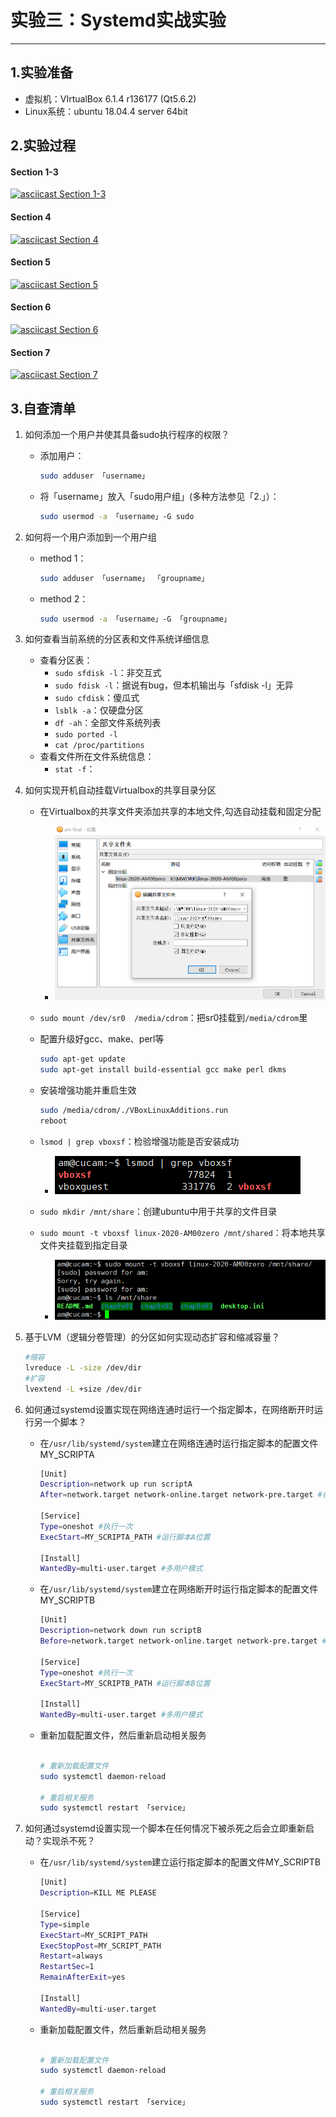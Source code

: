 # 实验三：Systemd实战实验

---

## 1.实验准备

- 虚拟机：VIrtualBox 6.1.4 r136177 (Qt5.6.2)
- Linux系统：ubuntu 18.04.4 server 64bit
  
## 2.实验过程

#### Section 1-3 
  [![asciicast Section 1-3][Section1-3svg]][Section1-3]
#### Section 4
  [![asciicast Section 4][Section4svg]][Section4]
#### Section 5
  [![asciicast Section 5][Section5svg]][Section5]
#### Section 6
  [![asciicast Section 6][Section6svg]][Section6]
#### Section 7
  [![asciicast Section 7][Section7svg]][Section7]

## 3.自查清单

1. 如何添加一个用户并使其具备sudo执行程序的权限？
	- 添加用户：
	    ```bash
        sudo adduser 「username」
        ```
	- 将「username」放入「sudo用户组」(多种方法参见「2.」）：
        ```bash
        sudo usermod -a 「username」-G sudo
        ```

2. 如何将一个用户添加到一个用户组
   	- method 1：
        ```bash
        sudo adduser 「username」 「groupname」
        ```
    - method 2：
        ```bash
        sudo usermod -a 「username」-G 「groupname」
        ```
3. 如何查看当前系统的分区表和文件系统详细信息
	- 查看分区表：
    	- `sudo sfdisk -l`：非交互式
    	- `sudo fdisk -l`：据说有bug，但本机输出与「sfdisk -l」无异
    	- `sudo cfdisk`：傻瓜式
    	- `lsblk -a`：仅硬盘分区
        - `df -ah`：全部文件系统列表
    	- `sudo ported -l`
    	- `cat /proc/partitions`
	- 查看文件所在文件系统信息：
    	- `stat -f`：
4. 如何实现开机自动挂载Virtualbox的共享目录分区
	- 在Virtualbox的共享文件夹添加共享的本地文件,勾选自动挂载和固定分配
     	- ![](img/勾选自动挂载.png)
		
	- `sudo mount /dev/sr0  /media/cdrom`：把sr0挂载到`/media/cdrom`里
  
	- 配置升级好gcc、make、perl等
		
		```bash
		sudo apt-get update
		sudo apt-get install build-essential gcc make perl dkms
		```

	- 安装增强功能并重启生效
  		
		```bash
		sudo /media/cdrom/./VBoxLinuxAdditions.run
		reboot
		```

    - `lsmod | grep vboxsf`：检验增强功能是否安装成功
		- ![](img/查看增强功能.png)

	- `sudo mkdir /mnt/share`：创建ubuntu中用于共享的文件目录
  
	- `sudo mount -t vboxsf linux-2020-AM00zero /mnt/shared`：将本地共享文件夹挂载到指定目录
		- ![](img/共享完毕.png)

5. 基于LVM（逻辑分卷管理）的分区如何实现动态扩容和缩减容量？

	```bash
	#缩容
	lvreduce -L -size /dev/dir
	#扩容
	lvextend -L +size /dev/dir
	```
	
6. 如何通过systemd设置实现在网络连通时运行一个指定脚本，在网络断开时运行另一个脚本？
	- 在`/usr/lib/systemd/system`建立在网络连通时运行指定脚本的配置文件MY_SCRIPTA
	
		```bash
		[Unit]
		Description=network up run scriptA
		After=network.target network-online.target network-pre.target #在网络服务连通后运行脚本（即网络连通时）

		[Service]
		Type=oneshot #执行一次
		ExecStart=MY_SCRIPTA_PATH #运行脚本A位置
		
		[Install]
		WantedBy=multi-user.target #多用户模式

		```
	- 在`/usr/lib/systemd/system`建立在网络断开时运行指定脚本的配置文件MY_SCRIPTB
	
		```bash
		[Unit]
		Description=network down run scriptB
		Before=network.target network-online.target network-pre.target #在网络服务连通前运行脚本（即网络断开时）

		[Service]
		Type=oneshot #执行一次
		ExecStart=MY_SCRIPTB_PATH #运行脚本B位置
		
		[Install]
		WantedBy=multi-user.target #多用户模式

		```
	- 重新加载配置文件，然后重新启动相关服务
		
		```bash
		
		# 重新加载配置文件
		sudo systemctl daemon-reload

		# 重启相关服务
		sudo systemctl restart 「service」
		```

7. 如何通过systemd设置实现一个脚本在任何情况下被杀死之后会立即重新启动？实现杀不死？
	- 在`/usr/lib/systemd/system`建立运行指定脚本的配置文件MY_SCRIPTB
	
		```bash
		[Unit]
		Description=KILL ME PLEASE
		
		[Service]
		Type=simple
		ExecStart=MY_SCRIPT_PATH
		ExecStopPost=MY_SCRIPT_PATH
		Restart=always
		RestartSec=1
		RemainAfterExit=yes
		
		[Install]
		WantedBy=multi-user.target
		```
	- 重新加载配置文件，然后重新启动相关服务
		
		```bash
		
		# 重新加载配置文件
		sudo systemctl daemon-reload

		# 重启相关服务
		sudo systemctl restart 「service」
		```


[Section1-3]:https://asciinema.org/a/JJJYMCts64azKqUXk8vsTvjgO
[Section1-3svg]:https://asciinema.org/a/JJJYMCts64azKqUXk8vsTvjgO.svg


[Section4]:https://asciinema.org/a/VcXqAiBQ1xcr9u4CKPSyT6Erp
[Section4svg]:https://asciinema.org/a/VcXqAiBQ1xcr9u4CKPSyT6Erp.svg

[Section5]:https://asciinema.org/a/B4ZisTMffQedVZx6tJIsH27M8
[Section5svg]:https://asciinema.org/a/B4ZisTMffQedVZx6tJIsH27M8.svg

[Section6]:https://asciinema.org/a/rfxD1SlXmVgp3HvjdMb02VPp4
[Section6svg]:https://asciinema.org/a/rfxD1SlXmVgp3HvjdMb02VPp4.svg

[Section7]:https://asciinema.org/a/PalwkJxDSBxByA34juve5d5fG
[Section7svg]:https://asciinema.org/a/PalwkJxDSBxByA34juve5d5fG.svg